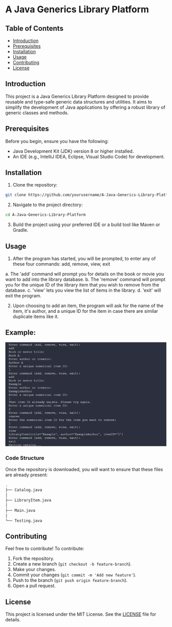 # A Java Generics Library Platform

## Table of Contents

- [Introduction](#introduction)
- [Prerequisites](#prerequisites)
- [Installation](#installation)
- [Usage](#usage)
- [Contributing](#contributing)
- [License](#license)

## Introduction

This project is a Java Generics Library Platform designed to provide reusable and type-safe generic data structures and utilities. It aims to simplify the development of Java applications by offering a robust library of generic classes and methods.

## Prerequisites

Before you begin, ensure you have the following:

- Java Development Kit (JDK) version 8 or higher installed.
- An IDE (e.g., IntelliJ IDEA, Eclipse, Visual Studio Code) for development.

## Installation

1. Clone the repository:

```sh
git clone https://github.com/yourusername/A-Java-Generics-Library-Platform.git
```

2. Navigate to the project directory:

```sh
cd A-Java-Generics-Library-Platform
```

3. Build the project using your preferred IDE or a build tool like Maven or Gradle.

## Usage

1. After the program has started, you will be prompted, to enter any of these four commands: add, remove, view, exit

a. The 'add' command will prompt you for details on the book or movie you want to add into the library database.
b. The 'remove' command will prompt you for the unique ID of the library item that you wish to remove from the database.
c. 'view' lets you view the list of items in the library.
d. 'exit' will exit the program.

2. Upon choosing to add an item, the program will ask for the name of the item, it's author, and a unique ID for the item in case there are similar duplicate items like it.

## Example:

![Example Usage](example.png)

### Code Structure

Once the repository is downloaded, you will want to ensure that these files are already present:

```
.
├── Catalog.java
│
├── LibraryItem.java
│
├── Main.java
|
└── Testing.java
```

## Contributing

Feel free to contribute! To contribute:

1. Fork the repository.
2. Create a new branch (`git checkout -b feature-branch`).
3. Make your changes.
4. Commit your changes (`git commit -m 'Add new feature'`).
5. Push to the branch (`git push origin feature-branch`).
6. Open a pull request.

## License

This project is licensed under the MIT License. See the [LICENSE](LICENSE) file for details.
